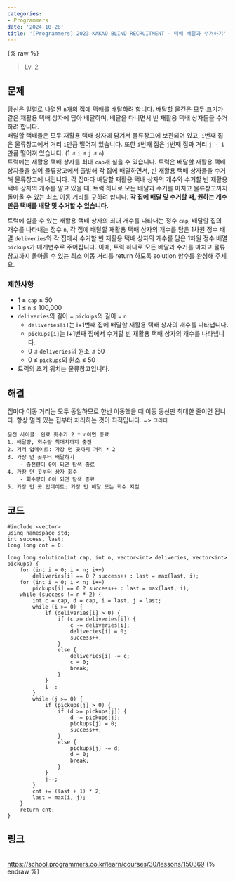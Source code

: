 ```yaml
---
categories:
- Programmers
date: '2024-10-28'
title: '[Programmers] 2023 KAKAO BLIND RECRUITMENT - 택배 배달과 수거하기'
---
```


{% raw %}
> Lv. 2<br>

## 문제
당신은 일렬로 나열된  `n`개의 집에 택배를 배달하려 합니다. 배달할 물건은 모두 크기가 같은 재활용 택배 상자에 담아 배달하며, 배달을 다니면서 빈 재활용 택배 상자들을 수거하려 합니다.  
배달할 택배들은 모두 재활용 택배 상자에 담겨서 물류창고에 보관되어 있고,  `i`번째 집은 물류창고에서 거리  `i`만큼 떨어져 있습니다. 또한  `i`번째 집은  `j`번째 집과 거리  `j - i`만큼 떨어져 있습니다. (1 ≤  `i`  ≤  `j`  ≤  `n`)  
트럭에는 재활용 택배 상자를 최대  `cap`개 실을 수 있습니다. 트럭은 배달할 재활용 택배 상자들을 실어 물류창고에서 출발해 각 집에 배달하면서, 빈 재활용 택배 상자들을 수거해 물류창고에 내립니다. 각 집마다 배달할 재활용 택배 상자의 개수와 수거할 빈 재활용 택배 상자의 개수를 알고 있을 때, 트럭 하나로 모든 배달과 수거를 마치고 물류창고까지 돌아올 수 있는 최소 이동 거리를 구하려 합니다.  **각 집에 배달 및 수거할 때, 원하는 개수만큼 택배를 배달 및 수거할 수 있습니다.**

트럭에 실을 수 있는 재활용 택배 상자의 최대 개수를 나타내는 정수  `cap`, 배달할 집의 개수를 나타내는 정수  `n`, 각 집에 배달할 재활용 택배 상자의 개수를 담은 1차원 정수 배열  `deliveries`와 각 집에서 수거할 빈 재활용 택배 상자의 개수를 담은 1차원 정수 배열  `pickups`가 매개변수로 주어집니다. 이때, 트럭 하나로 모든 배달과 수거를 마치고 물류창고까지 돌아올 수 있는 최소 이동 거리를 return 하도록 solution 함수를 완성해 주세요.

### 제한사항
-   1 ≤  `cap`  ≤ 50
-   1 ≤  `n`  ≤ 100,000
-   `deliveries`의 길이 =  `pickups`의 길이 =  `n`
    -   `deliveries[i]`는 i+1번째 집에 배달할 재활용 택배 상자의 개수를 나타냅니다.
    -   `pickups[i]`는 i+1번째 집에서 수거할 빈 재활용 택배 상자의 개수를 나타냅니다.
    -   0 ≤  `deliveries`의 원소 ≤ 50
    -   0 ≤  `pickups`의 원소 ≤ 50
-   트럭의 초기 위치는 물류창고입니다.

## 해결
집마다 이동 거리는 모두 동일하므로 한번 이동했을 때 이동 동선만 최대한 줄이면 됩니다. 항상 멀리 있는 집부터 처리하는 것이 최적입니다. => `그리디`

```
운전 사이클: 완료 횟수가 2 * n이면 종료
1. 배달량, 회수량 최대치까지 충전
2. 거리 업데이트: 가장 먼 곳까지 거리 * 2
3. 가장 먼 곳부터 배달하기
	- 충전량이 0이 되면 탐색 종료
4. 가장 먼 곳부터 상자 회수
	- 회수량이 0이 되면 탐색 종료
5. 가장 먼 곳 업데이트: 가장 먼 배달 또는 회수 지점
```

## 코드
```
#include <vector>
using namespace std;
int success, last;
long long cnt = 0;

long long solution(int cap, int n, vector<int> deliveries, vector<int> pickups) {
    for (int i = 0; i < n; i++)
        deliveries[i] == 0 ? success++ : last = max(last, i);
    for (int i = 0; i < n; i++)
        pickups[i] == 0 ? success++ : last = max(last, i);
    while (success != n * 2) {
        int c = cap, d = cap, i = last, j = last;
        while (i >= 0) {
            if (deliveries[i] > 0) {
                if (c >= deliveries[i]) {
                    c -= deliveries[i];
                    deliveries[i] = 0;
                    success++;
                }
                else {
                    deliveries[i] -= c;
                    c = 0;
                    break;
                }
            }
            i--;
        }
        while (j >= 0) {
            if (pickups[j] > 0) {
                if (d >= pickups[j]) {
                    d -= pickups[j];
                    pickups[j] = 0;
                    success++;
                }
                else {
                    pickups[j] -= d;
                    d = 0;
                    break;
                }
            }
            j--;
        }
        cnt += (last + 1) * 2;
        last = max(i, j);
    }
    return cnt;
}
```

## 링크
<br>https://school.programmers.co.kr/learn/courses/30/lessons/150369
{% endraw %}